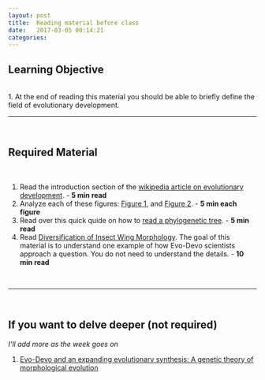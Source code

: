 ```yaml
---
layout: post
title:  Reading material before class 
date:   2017-03-05 00:14:21
categories: 
---
```

## Learning Objective
<br>
1. At the end of reading this material you should be able to briefly define the field of evolutionary development. 

<br>
<hr>
<br>

## Required Material
<br>

1. Read the introduction section of the [wikipedia article on evolutionary development](https://en.wikipedia.org/wiki/Evolutionary_developmental_biology). - **5 min read**
2. Analyze each of these figures: <a href="{{ site.baseurl }}/img/figure1_evodevo.jpg">Figure 1</a>, and <a href="{{ site.baseurl }}/img/figure2_evodevo.jpg">Figure 2</a>. - **5 min each figure**
3. Read over this quick quide on how to [read a phylogenetic tree](http://evolution.berkeley.edu/evolibrary/article/evo_05). - **5 min read**
4. Read <a href="{{ site.baseurl }}/html/Diversification_of_insect_wing_morphology.html">Diversification of Insect Wing Morphology</a>. The goal of this material is to understand one example of how Evo-Devo scientists approach a question.  You do not need  to understand the details. - **10 min read**

<br>
<hr>
<br>

## If you want to delve deeper (not required)

*I'll add more as the week goes on*

1. <a href="{{ site.baseurl }}/docs/carroll.pdf">Evo-Devo and an expanding evolutionary synthesis: A genetic theory of morphological evolution</a>


<br><br><br><br>
